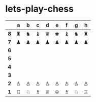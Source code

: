 # lets-play-chess


|     |a|b|c|d|e|f|g|h|
|:---:|:-:|:-:|:-:|:-:|:-:|:-:|:-:|:-:|
|**8**|♜|♞|♝|♛|♚|♝|♞|♜|
|**7**|♟|♟|♟|♟|♟|♟|♟|♟|
|**6**|  |  |  |  |  |  |  |  |
|**5**|  |  |  |  |  |  |  |  |
|**4**|  |  |  |  |  |  |  |  |
|**3**|  |  |  |  |  |  |  |  |
|**2**|♙|♙|♙|♙|♙|♙|♙|♙|
|**1**|♖|♘|♗|♕|♔|♗|♘|♖|



